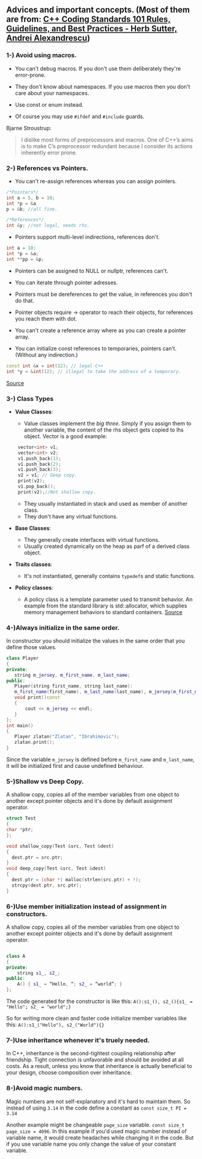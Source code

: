 

## Advices and important concepts. (Most of them are from: [C++ Coding Standards 101 Rules, Guidelines, and Best Practices - Herb Sutter, Andrei Alexandrescu](https://books.google.com.tr/books/about/C++_Coding_Standards.html?id=mmjVIC6WolgC&printsec=frontcover&source=kp_read_button&hl=en&redir_esc=y#v=onepage&q&f=false))

### 1-) Avoid using macros.

  - You can't debug macros. If you don't use them deliberately they're error-prone.
  
  - They don't know about namespaces. If you use macros then you don't care about your namespaces.
  
  - Use const or enum instead. 
  - Of course you may use ```#ifdef``` and ```#include``` guards.

  
  Bjarne Stroustrup:
  
  
> I dislike most forms of preprocessors and macros. One of C++’s aims is to make C’s preprocessor redundant because I consider its actions inherently error prone.


### 2-) References vs Pointers.

- You can't re-assign references whereas you can assign pointers.

``` c++
/*Pointers*/ 
int a = 5, b = 10;
int *p = &a 
p = &b; //all fine.

/*References*/
int &y; //not legal, needs rhs.
```

- Pointers support multi-level indirections, references don't.

``` c++
int a = 10;
int *p = &a;
int **pp = &p;
```

- Pointers can be assigned to NULL or nullptr, references can't.

- You can iterate through pointer adresses.
- Pointers must be dereferences to get the value, in references you don't do that.
- Pointer objects require -> operator to reach their objects, for references you reach them with dot.
- You can't create a reference array where as you can create a pointer array.
- You can initialize const references to temporaries, pointers can't. (Without any indirection.)
 ``` c++
const int &x = int(12); // legal C++
int *y = &int(12); // illegal to take the address of a temporary.
```
[Source](https://stackoverflow.com/questions/57483/what-are-the-differences-between-a-pointer-variable-and-a-reference-variable-in?page=1&tab=oldest#tab-top)


 ### 3-) Class Types
 
 
 - **Value Classes**:
    - Value classes implement the *big three*. Simply if you assign them to another variable, the content of the rhs object gets copied to lhs object. Vector is a good example:
   ``` c++
    vector<int> v1;
    vector<int> v2;
    v1.push_back(1);
    v1.push_back(2);
    v1.push_back(3);
    v2 = v1; // Deep copy.
    print(v2);
    v1.pop_back();
    print(v2);//Not shallow copy.
    ```

    - They usually instantiated in stack and used as member of another class. 
    - They don't have any virtual functions.
  - **Base Classes**:
      - They generally create interfaces with virtual functions.
      - Usually created dynamically on the heap as parf of a derived class object.
  - **Traits classes**:
      - It's not instantiated, generally contains ```typedef```s and static functions.
      
   - **Policy classes**:
      - A policy class is a template parameter used to transmit behavior. An example from the standard library is std::allocator, which supplies memory management behaviors to standard containers. [Source](https://www.boost.org/community/generic_programming.html#policy)
 
 ### 4-)Always initialize in the same order.
 
 In constructor you should initialize the values in the same order that you define those values. 
 ``` c++
class Player
{
private:
    string m_jersey, m_first_name, m_last_name;
public:
    Player(string first_name, string last_name):
    m_first_name(first_name), m_last_name(last_name), m_jersey(m_first_name + " 9 " + m_last_name){};
    void print()const
    {
        cout << m_jersey << endl;
    }
};
int main()
{
    Player zlatan("Zlatan", "Ibrahimovic");
    zlatan.print();
}
```

Since the variable ```m_jersey``` is defined before ```m_first_name``` and ```m_last_name```, it will be initialized first and cause undefined behaviour.

 ### 5-)Shallow vs Deep Copy.
 
 A shallow copy, copies all of the member variables from one object to another except pointer objects and it's done by default assignment operator.
  ``` c++
  struct Test
  {
  char *ptr;
  };
  
  void shallow_copy(Test &src, Test &dest)
  {
    dest.ptr = src.ptr;
  }
  void deep_copy(Test &src, Test &dest)
  {
    dest.ptr = (char *) malloc(strlen(src.ptr) + !);
    strcpy(dest.ptr, src.ptr);
  }
  ```
 ### 6-)Use member initialization instead of assignment in constructors.
 
 A shallow copy, copies all of the member variables from one object to another except pointer objects and it's done by default assignment operator.
  ``` c++
  
  class A 
  {
  private:
      string s1_, s2_;
  public:
      A() { s1_ = “Hello, “; s2_ = “world”; } 
  };
  ```
  
  The code generated for the constructor is like this:   ```A():s1_(), s2_(){s1_ = "Hello"; s2_ = "world";} ``` 
  
  So for writing more clean and faster code initialize member variables like this: ```A():s1_("Hello"), s2_("World"){} ```
 

 ### 7-)Use inheritance whenever it's truely needed.
In C++, inheritance is the second-tightest coupling relationship after friendship. Tight connection is unfavorable and should be avoided at all costs. As a result, unless you know that inheritance is actually beneficial to your design, choose composition over inheritance.

 ### 8-)Avoid magic numbers.
 Magic numbers are not self-explanatory and it's hard to maintain them. So instead of using ```3.14``` in the code define a constant as ```const size_t PI = 3.14``` 
 
 Another example might be changeable ```page_size``` variable. ```const size_t page_size = 4096```. In this example if you'd used magic number instead of variable name, it would create headaches while changing it in the code. But if you use variable name you only change the value of your constant variable.
